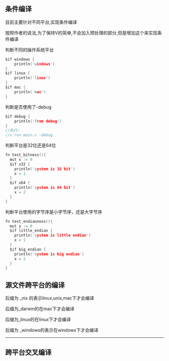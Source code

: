 ## 条件编译

目前主要针对不同平台,实现条件编译

按照作者的说法,为了保持V的简单,不会加入预处理的部分,但是增加这个来实现条件编译

判断不同的操作系统平台

```c
$if windows {
	println('windows')
}
$if linux {
	println('linux')
}
$if mac {
	println('mac')
}
```

判断是否使用了-debug

```c
$if debug {
	println('from debug')
}
//执行:
//v run main.v -debug
```

判断平台是32位还是64位

```c
fn test_bitness(){
  mut x := 0
  $if x32 {
    println('system is 32 bit')
    x = 1
  }
  $if x64 {
    println('system is 64 bit')
    x = 2
  }
}
```

判断平台使用的字节序是小字节序，还是大字节序

```c
fn test_endianness(){
  mut x := 0
  $if little_endian {
    println('system is little endian')
    x = 1
  }
  $if big_endian {
    println('system is big endian')
    x = 2
  }
}
```



## 源文件跨平台的编译

后缀为 _nix 的表示linux,unix,mac下才会编译

后缀为_darwin的在mac下才会编译

后缀为_linux的在linux下才会编译

后缀为 _windows的表示在windows下才会编译

------



## 跨平台交叉编译

